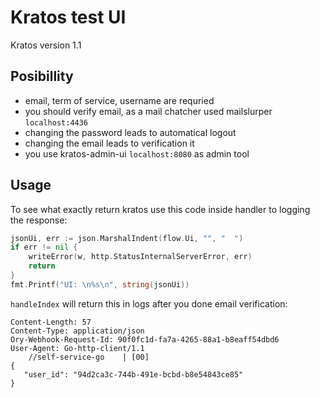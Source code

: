 # Kratos test UI

Kratos version 1.1 

## Posibillity

- email, term of service, username are requried
- you should verify email, as a mail chatcher used mailslurper `localhost:4436`
- changing the password leads to automatical logout 
- changing the email leads to verification it
- you use kratos-admin-ui `localhost:8080` as admin tool

## Usage

To see what exactly return kratos use this code inside handler to logging the response:

```go
jsonUi, err := json.MarshalIndent(flow.Ui, "", "  ")
if err != nil {
    writeError(w, http.StatusInternalServerError, err)
    return
}
fmt.Printf("UI: \n%s\n", string(jsonUi))
```

`handleIndex` will return this in logs after you done email verification:

```text
Content-Length: 57
Content-Type: application/json
Ory-Webhook-Request-Id: 90f0fc1d-fa7a-4265-88a1-b8eaff54dbd6
User-Agent: Go-http-client/1.1
	//self-service-go    | [00]
{
   "user_id": "94d2ca3c-744b-491e-bcbd-b8e54843ce85"
}
```
